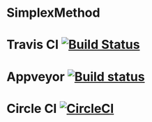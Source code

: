 # SimplexMethod 
# Travis CI [![Build Status](https://travis-ci.org/Kostolom9919/SimplexMethod.svg?branch=master)](https://travis-ci.org/Kostolom9919/SimplexMethod)
# Appveyor [![Build status](https://ci.appveyor.com/api/projects/status/kqrdbsolwo9ol13k?svg=true)](https://ci.appveyor.com/project/Kostolom9919/simplexmethod)
# Circle CI [![CircleCI](https://circleci.com/gh/Kostolom9919/SimplexMethod.svg?style=svg)](https://circleci.com/gh/Kostolom9919/SimplexMethod)
